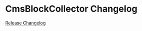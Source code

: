 # CmsBlockCollector Changelog

[Release Changelog](https://github.com/spryker/CmsBlockCollector/releases)
